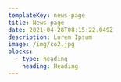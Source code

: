 ```yaml
---
templateKey: news-page
title: News page
date: 2021-04-28T08:15:22.049Z
description: Lorem Ipsum
image: /img/co2.jpg
blocks:
  - type: heading
    heading: Heading
---
```

